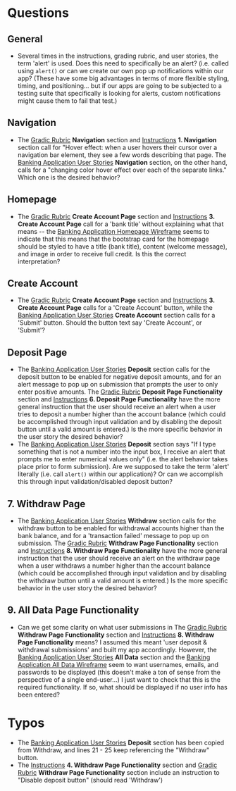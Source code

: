 # Questions 

## General
* Several times in the instructions, grading rubric, and user stories, the term 'alert' is used. Does this need to specifically be an alert? (i.e. called using ```alert()``` or can we create our own pop up notifications within our app? (These have some big advantages in terms of more flexible styling, timing, and positioning... but if our apps are going to be subjected to a testing suite that specifically is looking for alerts, custom notifications might cause them to fail that test.)

## Navigation
* The [Gradic Rubric](https://github.com/jayeclark/banking/blob/main/public/docs/Grading%20Rubric.pdf) **Navigation** section and [Instructions](https://github.com/jayeclark/banking/blob/main/public/docs/instructions.md) **1. Navigation** section call for "Hover effect: when a user hovers their cursor over a navigation bar element, they see a few words describing that page. The [Banking Application User Stories](https://github.com/jayeclark/banking/blob/main/public/docs/Banking%20Application%20User%20Stories.xlsx) **Navigation** section, on the other hand, calls for a "changing color hover effect over each of the separate links." Which one is the desired behavior?

## Homepage
* The [Gradic Rubric](https://github.com/jayeclark/banking/blob/main/public/docs/Grading%20Rubric.pdf) **Create Account Page** section and [Instructions](https://github.com/jayeclark/banking/blob/main/public/docs/instructions.md) **3. Create Account Page** call for a 'bank title' without explaining what that means -- the [Banking Application Homepage Wireframe](https://github.com/jayeclark/banking/blob/main/public/docs/Banking%20Application%20Homepage.pdf) seems to indicate that this means that the bootstrap card for the homepage should be styled to have a title (bank title), content (welcome message), and image in order to receive full credit. Is this the correct interpretation?

## Create Account
* The [Gradic Rubric](https://github.com/jayeclark/banking/blob/main/public/docs/Grading%20Rubric.pdf) **Create Account Page** section and [Instructions](https://github.com/jayeclark/banking/blob/main/public/docs/instructions.md) **3. Create Account Page** calls for a 'Create Account' button, while the [Banking Application User Stories](https://github.com/jayeclark/banking/blob/main/public/docs/Banking%20Application%20User%20Stories.xlsx) **Create Account** section calls for a 'Submit' button. Should the button text say 'Create Account', or 'Submit'?
  
## Deposit Page
* The [Banking Application User Stories](https://github.com/jayeclark/banking/blob/main/public/docs/Banking%20Application%20User%20Stories.xlsx)  **Deposit** section calls for the deposit button to be enabled for negative deposit amounts, and for an alert message to pop up on submission that prompts the user to only enter positive amounts. The [Gradic Rubric](https://github.com/jayeclark/banking/blob/main/public/docs/Grading%20Rubric.pdf) **Deposit Page Functionality** section and [Instructions](https://github.com/jayeclark/banking/blob/main/public/docs/instructions.md) **6. Deposit Page Functionality** have the more general instruction that the user should receive an alert when a user tries to deposit a number higher than the account balance (which could be accomplished through input validation and by disabling the deposit button until a valid amount is entered.) Is the more specific behavior in the user story the desired behavior?
* The [Banking Application User Stories](https://github.com/jayeclark/banking/blob/main/public/docs/Banking%20Application%20User%20Stories.xlsx)  **Deposit** section says "If I type something that is not a number into the input box, I receive an alert that prompts me to enter numerical values only" (i.e. the alert behavior takes place prior to form submission). Are we supposed to take the term 'alert' literally (i.e. call ```alert()``` within our application)? Or can we accomplish this through input validation/disabled deposit button?  
  
## 7. Withdraw Page
* The [Banking Application User Stories](https://github.com/jayeclark/banking/blob/main/public/docs/Banking%20Application%20User%20Stories.xlsx)  **Withdraw** section calls for the withdraw button to be enabled for withdrawal accounts higher than the bank balance, and for a 'transaction failed' message to pop up on submission. The [Gradic Rubric](https://github.com/jayeclark/banking/blob/main/public/docs/Grading%20Rubric.pdf) **Withdraw Page Functionality** section and [Instructions](https://github.com/jayeclark/banking/blob/main/public/docs/instructions.md) **8. Withdraw Page Functionality** have the more general instruction that the user should receive an alert on the withdraw page when a user withdraws a number higher than the account balance (which could be accomplished through input validation and by disabling the withdraw button until a valid amount is entered.) Is the more specific behavior in the user story the desired behavior?

## 9. All Data Page Functionality
* Can we get some clarity on what user submissions in The [Gradic Rubric](https://github.com/jayeclark/banking/blob/main/public/docs/Grading%20Rubric.pdf) **Withdraw Page Functionality** section and [Instructions](https://github.com/jayeclark/banking/blob/main/public/docs/instructions.md) **8. Withdraw Page Functionality** means? I assumed this meant 'user deposit & withdrawal submissions' and built my app accordingly. However, the [Banking Application User Stories](https://github.com/jayeclark/banking/blob/main/public/docs/Banking%20Application%20User%20Stories.xlsx)  **All Data** section and the [Banking Application All Data Wireframe](https://github.com/jayeclark/banking/blob/main/public/docs/Banking%20Application%20All%20Data%20Page.pdf) seem to want usernames, emails, and passwords to be displayed (this doesn't make a ton of sense from the perspective of a single end-user...)  I just want to check that this is the required functionality. If so, what should be displayed if no user info has been entered?

# Typos
* The [Banking Application User Stories](https://github.com/jayeclark/banking/blob/main/public/docs/Banking%20Application%20User%20Stories.xlsx)  **Deposit** section has been copied from Withdraw, and lines 21 - 25 keep referencing the "Withdraw" button.
* The  [Instructions](https://github.com/jayeclark/banking/blob/main/public/docs/instructions.md) **4. Withdraw Page Functionality** section and  [Gradic Rubric](https://github.com/jayeclark/banking/blob/main/public/docs/Grading%20Rubric.pdf) **Withdraw Page Functionality** section include an instruction to "Disable deposit button" (should read 'Withdraw')
